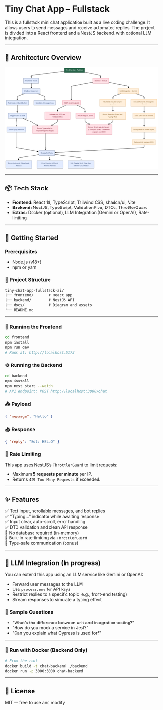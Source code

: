 # Tiny Chat App – Fullstack

This is a fullstack mini chat application built as a live coding challenge. It allows users to send messages and receive automated replies. The project is divided into a React frontend and a NestJS backend, with optional LLM integration.

---

## 🧠 Architecture Overview

<p align="center">
  <img src="docs/architecture.png" alt="Chat App Diagram" width="700" />
</p>

---

## 📦 Tech Stack

- **Frontend:** React 18, TypeScript, Tailwind CSS, shadcn/ui, Vite
- **Backend:** NestJS, TypeScript, ValidationPipe, DTOs, ThrottlerGuard
- **Extras:** Docker (optional), LLM Integration (Gemini or OpenAI), Rate-limiting

---

## 🚀 Getting Started

### Prerequisites

- Node.js (v18+)
- npm or yarn

### 📂 Project Structure

```
tiny-chat-app-fullstack-ai/
├── frontend/       # React app
├── backend/        # NestJS API
├── docs/           # Diagram and assets
└── README.md
```

---

### 🔧 Running the Frontend

```bash
cd frontend
npm install
npm run dev
# Runs at: http://localhost:5173
```

### ⚙️ Running the Backend

```bash
cd backend
npm install
npm nest start --watch
# API endpoint: POST http://localhost:3000/chat
```

### 📤 Payload

```json
{ "message": "Hello" }
```

### 📥 Response

```json
{ "reply": "Bot: HELLO" }
```

### 🔐 Rate Limiting

This app uses NestJS’s `ThrottlerGuard` to limit requests:

- Maximum **5 requests per minute** per IP.
- Returns `429 Too Many Requests` if exceeded.

---

## ✨ Features

✅ Text input, scrollable messages, and bot replies  
✅ "Typing..." indicator while awaiting response  
✅ Input clear, auto-scroll, error handling  
✅ DTO validation and clean API response  
🚫 No database required (in-memory)  
🚦 Built-in rate-limiting via `ThrottlerGuard`  
🧪 Type-safe communication (bonus)

---

## 🧠 LLM Integration (In progress)

You can extend this app using an LLM service like Gemini or OpenAI:

- Forward user messages to the LLM
- Use `process.env` for API keys
- Restrict replies to a specific topic (e.g., front-end testing)
- Stream responses to simulate a typing effect

### 💬 Sample Questions

- "What’s the difference between unit and integration testing?"
- "How do you mock a service in Jest?"
- "Can you explain what Cypress is used for?"

---

### 🐳 Run with Docker (Backend Only)

```bash
# From the root
docker build -t chat-backend ./backend
docker run -p 3000:3000 chat-backend
```

---

## 📄 License

MIT — free to use and modify.
